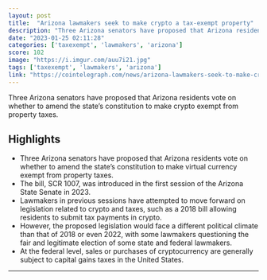 ```yaml
---
layout: post
title:  "Arizona lawmakers seek to make crypto a tax-exempt property"
description: "Three Arizona senators have proposed that Arizona residents vote on whether to amend the state’s constitution to make crypto exempt from property taxes."
date: "2023-01-25 02:11:28"
categories: ['taxexempt', 'lawmakers', 'arizona']
score: 102
image: "https://i.imgur.com/auu7i21.jpg"
tags: ['taxexempt', 'lawmakers', 'arizona']
link: "https://cointelegraph.com/news/arizona-lawmakers-seek-to-make-crypto-a-tax-exempt-property/"
---
```


Three Arizona senators have proposed that Arizona residents vote on whether to amend the state’s constitution to make crypto exempt from property taxes.

## Highlights

- Three Arizona senators have proposed that Arizona residents vote on whether to amend the state’s constitution to make virtual currency exempt from property taxes.
- The bill, SCR 1007, was introduced in the first session of the Arizona State Senate in 2023.
- Lawmakers in previous sessions have attempted to move forward on legislation related to crypto and taxes, such as a 2018 bill allowing residents to submit tax payments in crypto.
- However, the proposed legislation would face a different political climate than that of 2018 or even 2022, with some lawmakers questioning the fair and legitimate election of some state and federal lawmakers.
- At the federal level, sales or purchases of cryptocurrency are generally subject to capital gains taxes in the United States.

---
